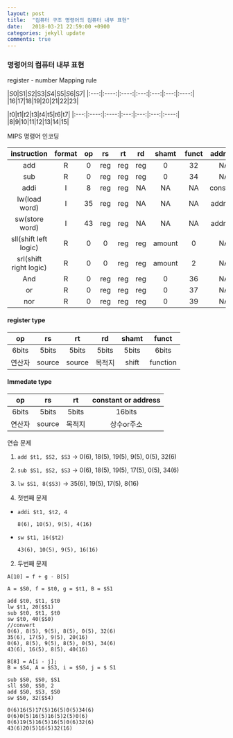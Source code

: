 ```yaml
---
layout: post
title:  "컴퓨터 구조 명령어의 컴퓨터 내부 표현"
date:   2018-03-21 22:59:00 +0900
categories: jekyll update
comments: true
---
```


### 명령어의 컴퓨터 내부 표현
register - number Mapping rule

|$S0|$S1|$S2|$S3|$S4|$S5|$S6|$S7|
|:---:|:----:|:----:|:---:|:---:|:---:|:----:|
|16|17|18|19|20|21|22|23|

|$t0|$t1|$t2|$t3|$t4|$t5|$t6|$t7|
|:---:|:----:|:----:|:---:|:---:|:---:|:----:|
|8|9|10|11|12|13|14|15|

MIPS 명령어 인코딩


|instruction|format|op|rs|rt|rd|shamt|funct|address|
|:---:|:---:|:---:|:---:|:---:|:---:|:---:|:---:|:---:|
|add|R|0|reg|reg|reg|0|32|NA|
|sub|R|0|reg|reg|reg|0|34|NA|
|addi|I|8|reg|reg|NA|NA|NA|constant|
|lw(load word)|I|35|reg|reg|NA|NA|NA|address|
|sw(store word)|I|43|reg|reg|NA|NA|NA|address|
|sll(shift left logic)|R|0|0|reg|reg|amount|0|NA|
|srl(shift right logic)|R|0|0|reg|reg|amount|2|NA|
|And|R|0|reg|reg|reg|0|36|NA|
|or|R|0|reg|reg|reg|0|37|NA|
|nor|R|0|reg|reg|reg|0|39|NA|

#### register type

|op|rs|rt|rd|shamt|funct|
|:---:|:---:|:---:|:---:|:---:|:---:|
|6bits|5bits|5bits|5bits|5bits|6bits|
|연산자|source|source|목적지|shift|function|

#### Immedate type

|op|rs|rt|constant or address|
|:---:|:---:|:---:|:---:|
|6bits|5bits|5bits|16bits|
|연산자|source|목적지|상수or주소|

연습 문제

1. `add $t1, $S2, $S3` -> 0(6), 18(5), 19(5), 9(5), 0(5), 32(6)
2. `sub $S1, $S2, $S3` -> 0(6), 18(5), 19(5), 17(5), 0(5), 34(6)
3. `lw $S1, 8($S3)` ->  35(6), 19(5), 17(5), 8(16)


1. 첫번째 문제

  * `addi $t1, $t2, 4`

    `8(6), 10(5), 9(5), 4(16)`

  * `sw $t1, 16($t2)`

    `43(6), 10(5), 9(5), 16(16)`

2. 두번째 문제

```
A[10] = f + g - B[5]

A = $S0, f = $t0, g = $t1, B = $S1

add $t0, $t1, $t0
lw $t1, 20($S1)
sub $t0, $t1, $t0
sw $t0, 40($S0)
//convert
0(6), 8(5), 9(5), 8(5), 0(5), 32(6)
35(6), 17(5), 9(5), 20(16)
0(6), 8(5), 9(5), 8(5), 0(5), 34(6)
43(6), 16(5), 8(5), 40(16)
```

```
B[8] = A[i - j];
B = $S4, A = $S3, i = $S0, j = $ S1

sub $S0, $S0, $S1
sll $S0, $S0, 2
add $S0, $S3, $S0
sw $S0, 32($S4)

0(6)16(5)17(5)16(5)0(5)34(6)
0(6)0(5)16(5)16(5)2(5)0(6)
0(6)19(5)16(5)16(5)0(6)32(6)
43(6)20(5)16(5)32(16)
```

